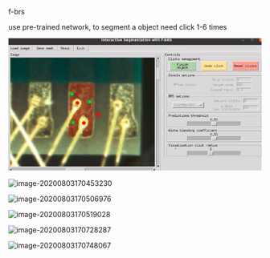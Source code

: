 f-brs

use pre-trained network, to segment a object need click 1-6 times 

![image-20200803170441094](../images/f-brs.assets/image-20200803170441094.png)

![image-20200803170453230](f-brs.assets/image-20200803170453230.png)

![image-20200803170506976](f-brs.assets/image-20200803170506976.png)

![image-20200803170519028](f-brs.assets/image-20200803170519028.png)

![image-20200803170728287](f-brs.assets/image-20200803170728287.png)

![image-20200803170748067](f-brs.assets/image-20200803170748067.png)